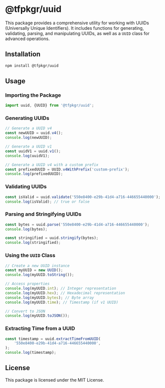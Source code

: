 # @tfpkgr/uuid

This package provides a comprehensive utility for working with UUIDs (Universally Unique Identifiers). It includes functions for generating, validating, parsing, and manipulating UUIDs, as well as a `UUID` class for advanced operations.

## Installation

```bash
npm install @tfpkgr/uuid
```

## Usage

### Importing the Package

```typescript
import uuid, {UUID} from '@tfpkgr/uuid';
```

### Generating UUIDs

```typescript
// Generate a UUID v4
const newUUID = uuid.v4();
console.log(newUUID);

// Generate a UUID v1
const uuidV1 = uuid.v1();
console.log(uuidV1);

// Generate a UUID v4 with a custom prefix
const prefixedUUID = UUID.v4WithPrefix('custom-prefix');
console.log(prefixedUUID);
```

### Validating UUIDs

```typescript
const isValid = uuid.validate('550e8400-e29b-41d4-a716-446655440000');
console.log(isValid); // true or false
```

### Parsing and Stringifying UUIDs

```typescript
const bytes = uuid.parse('550e8400-e29b-41d4-a716-446655440000');
console.log(bytes);

const stringified = uuid.stringify(bytes);
console.log(stringified);
```

### Using the `UUID` Class

```typescript
// Create a new UUID instance
const myUUID = new UUID();
console.log(myUUID.toString());

// Access properties
console.log(myUUID.int); // Integer representation
console.log(myUUID.hex); // Hexadecimal representation
console.log(myUUID.bytes); // Byte array
console.log(myUUID.time); // Timestamp (if v1 UUID)

// Convert to JSON
console.log(myUUID.toJSON());
```

### Extracting Time from a UUID

```typescript
const timestamp = uuid.extractTimeFromUUID(
	'550e8400-e29b-41d4-a716-446655440000',
);
console.log(timestamp);
```

## License

This package is licensed under the MIT License.
